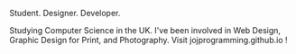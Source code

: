 
Student. Designer. Developer.


Studying Computer Science in the UK.
I've been involved in Web Design, Graphic Design for Print, and Photography.
Visit jojprogramming.github.io !
